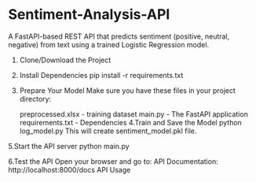 # Sentiment-Analysis-API
A FastAPI-based REST API that predicts sentiment (positive, neutral, negative) from text using a trained Logistic Regression model.


1. Clone/Download the Project
2. Install Dependencies
   pip install -r requirements.txt
3. Prepare Your Model
    Make sure you have these files in your project directory:

   preprocessed.xlsx -  training dataset
   main.py - The FastAPI application
   requirements.txt - Dependencies
4.Train and Save the Model
     python log_model.py
This will create sentiment_model.pkl file.

5.Start the API server
  python main.py

6.Test the API
   Open your browser and go to:
   API Documentation: http://localhost:8000/docs
   API Usage 

  

